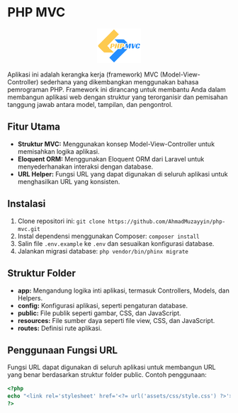 # PHP MVC

<!-- <p align="center"><a href="https://php-mvc.com" target="_blank"><img src="/public/logo.png" width="400" alt="PHP MVC Logo"></a></p> -->
<p align="center"><img src="/public/logo.png" width="100" alt="PHP MVC Logo"></p>

Aplikasi ini adalah kerangka kerja (framework) MVC (Model-View-Controller) sederhana yang dikembangkan menggunakan bahasa pemrograman PHP. Framework ini dirancang untuk membantu Anda dalam membangun aplikasi web dengan struktur yang terorganisir dan pemisahan tanggung jawab antara model, tampilan, dan pengontrol.

## Fitur Utama

- **Struktur MVC:** Menggunakan konsep Model-View-Controller untuk memisahkan logika aplikasi.
- **Eloquent ORM:** Menggunakan Eloquent ORM dari Laravel untuk menyederhanakan interaksi dengan database.
- **URL Helper:** Fungsi URL yang dapat digunakan di seluruh aplikasi untuk menghasilkan URL yang konsisten.

## Instalasi

1. Clone repositori ini: `git clone https://github.com/AhmadMuzayyin/php-mvc.git`
2. Instal dependensi menggunakan Composer: `composer install`
3. Salin file `.env.example` ke `.env` dan sesuaikan konfigurasi database.
4. Jalankan migrasi database: `php vendor/bin/phinx migrate`

## Struktur Folder

- **app:** Mengandung logika inti aplikasi, termasuk Controllers, Models, dan Helpers.
- **config:** Konfigurasi aplikasi, seperti pengaturan database.
- **public:** File publik seperti gambar, CSS, dan JavaScript.
- **resources:** File sumber daya seperti file view, CSS, dan JavaScript.
- **routes:** Definisi rute aplikasi.

## Penggunaan Fungsi URL

Fungsi URL dapat digunakan di seluruh aplikasi untuk membangun URL yang benar berdasarkan struktur folder public. Contoh penggunaan:

```php
<?php
echo "<link rel='stylesheet' href='<?= url('assets/css/style.css') ?>'>";
?>
```

